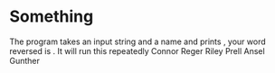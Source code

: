 # Something
The program takes an input string and a name and prints <name>, your word reversed is <reversed>. It will run this repeatedly
Connor Reger
Riley Prell
Ansel Gunther